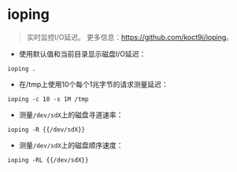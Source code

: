 # ioping

> 实时监控I/O延迟。
> 更多信息：<https://github.com/koct9i/ioping>。

- 使用默认值和当前目录显示磁盘I/O延迟：

`ioping .`

- 在/tmp上使用10个每个1兆字节的请求测量延迟：

`ioping -c 10 -s 1M /tmp`

- 测量`/dev/sdX`上的磁盘寻道速率：

`ioping -R {{/dev/sdX}}`

- 测量`/dev/sdX`上的磁盘顺序速度：

`ioping -RL {{/dev/sdX}}`